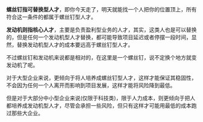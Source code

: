 **螺丝钉指可替换型人才**，即你今天走了，明天就能找一个人把你的位置顶上，所有符合这一条件的都属于螺丝钉型人才。

**发动机则指核心人才**，主要是负责盈利型业务的人才，其实，这类人也是可以替换的，但是任何一个发动机型人才替换，都可能导致项目延迟或者停摆一段时间，显然，替换发动机型人才的成本要远高于螺丝钉型人才。

不过螺丝钉和发动机来说都是相对的，在这里是一个螺丝钉，说不定换个地方就变发动机了呢。

对于大型企业来说，更倾向于将人培养成螺丝钉型人才，这样才能保证其稳固性，不会因为任何一个人离开而影响到项目发展，这样才能将风险降到最低。

但是对于大部分中小型企业来说(仅限于科技类)，限于人力成本，则更倾向于把人都培养成发动机型人才，尽管会承担一些风险，但只有这样才可能用最低的成本跑过那些大企业。



